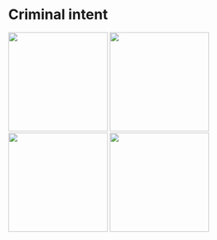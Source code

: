 # Criminal intent
<p>
   <img src="https://i.imgur.com/vlM2aQt.png" width = "200" > 
   <img src="https://i.imgur.com/vlM2aQt.png" width = "200"  >
   <img src="https://i.imgur.com/vlM2aQt.png" width = "200"  >
   <img src="https://i.imgur.com/vlM2aQt.png" width = "200"  >
</p>
